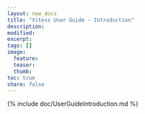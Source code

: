 ```yaml
---
layout: new_docs
title: "Vitess User Guide - Introduction"
description:
modified:
excerpt:
tags: []
image:
  feature:
  teaser:
  thumb:
toc: true
share: false
---
```


{% include doc/UserGuideIntroduction.md %}
